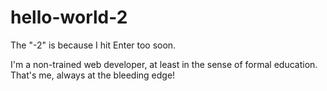 # hello-world-2
The "-2" is because I hit Enter too soon.

I'm a non-trained web developer, at least in the sense of formal education.
That's me, always at the bleeding edge!
